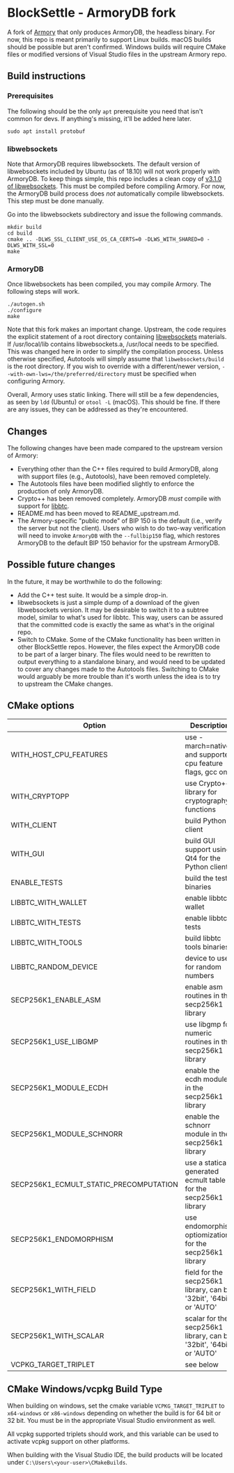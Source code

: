 # BlockSettle - ArmoryDB fork
A fork of [Armory](https://github.com/goatpig/BitcoinArmory) that only produces ArmoryDB, the headless binary. For now, this repo is meant primarily to support Linux builds. macOS builds should be possible but aren't confirmed. Windows builds will require CMake files or modified versions of Visual Studio files in the upstream Armory repo.

## Build instructions
### Prerequisites
The following should be the only `apt` prerequisite you need that isn't common for devs. If anything's missing, it'll be added here later.

```
sudo apt install protobuf
```

### libwebsockets
Note that ArmoryDB requires libwebsockets. The default version of libwebsockets included by Ubuntu (as of 18.10) will not work properly with ArmoryDB. To keep things simple, this repo includes a clean copy of [v3.1.0 of libwebsockets](https://github.com/warmcat/libwebsockets/tree/v3.1.0). This must be compiled before compiling Armory. For now, the ArmoryDB build process does *not* automatically compile libwebsockets. This step must be done manually.

Go into the libwebsockets subdirectory and issue the following commands.

```
mkdir build
cd build
cmake .. -DLWS_SSL_CLIENT_USE_OS_CA_CERTS=0 -DLWS_WITH_SHARED=0 -DLWS_WITH_SSL=0
make
```

### ArmoryDB
Once libwebsockets has been compiled, you may compile Armory. The following steps will work.

```
./autogen.sh
./configure
make
```

Note that this fork makes an important change. Upstream, the code requires the explicit statement of a root directory containing [libwebsockets](https://github.com/warmcat/libwebsockets/) materials. If /usr/local/lib contains libwebsockets.a, /usr/local needs to be specified. This was changed here in order to simplify the compilation process. Unless otherwise specified, Autotools will simply assume that `libwebsockets/build` is the root directory. If you wish to override with a different/newer version, `--with-own-lws=/the/preferred/directory` must be specified when configuring Armory.

Overall, Armory uses static linking. There will still be a few dependencies, as seen by `ldd` (Ubuntu) or `otool -L` (macOS). This should be fine. If there are any issues, they can be addressed as they're encountered.

## Changes
The following changes have been made compared to the upstream version of Armory:

- Everything other than the C++ files required to build ArmoryDB, along with support files (e.g., Autotools), have been removed completely.
- The Autotools files have been modified slightly to enforce the production of only ArmoryDB.
- Crypto++ has been removed completely. ArmoryDB *must* compile with support for [libbtc](https://github.com/libbtc/libbtc).
- README.md has been moved to README\_upstream.md.
- The Armory-specific "public mode" of BIP 150 is the default (i.e., verify the server but not the client). Users who wish to do two-way verification will need to invoke `ArmoryDB` with the `--fullbip150` flag, which restores ArmoryDB to the default BIP 150 behavior for the upstream ArmoryDB.

## Possible future changes
In the future, it may be worthwhile to do the following:

- Add the C++ test suite. It would be a simple drop-in.
- libwebsockets is just a simple dump of a download of the given libwebsockets version. It may be desirable to switch it to a subtree model, similar to what's used for libbtc. This way, users can be assured that the committed code is exactly the same as what's in the original repo.
- Switch to CMake. Some of the CMake functionality has been written in other BlockSettle repos. However, the files expect the ArmoryDB code to be part of a larger binary. The files would need to be rewritten to output everything to a standalone binary, and would need to be updated to cover any changes made to the Autotools files. Switching to CMake would arguably be more trouble than it's worth unless the idea is to try to upstream the CMake changes.

## CMake options

| **Option**                  | **Description**                                                                          | **Default**                    |
|-----------------------------|------------------------------------------------------------------------------------------|--------------------------------|
| WITH_HOST_CPU_FEATURES      | use -march=native and supported cpu feature flags, gcc only                              | ON                             |
| WITH_CRYPTOPP               | use Crypto++ library for cryptography functions                                          | OFF                            |
| WITH_CLIENT                 | build Python client                                                                      | AUTO                           |
| WITH_GUI                    | build GUI support using Qt4 for the Python client                                        | AUTO                           |
| ENABLE_TESTS                | build the test binaries                                                                  | OFF                            |
| LIBBTC_WITH_WALLET          | enable libbtc wallet                                                                     | OFF                            |
| LIBBTC_WITH_TESTS           | enable libbtc tests                                                                      | OFF                            |
| LIBBTC_WITH_TOOLS           | build libbtc tools binaries                                                              | OFF                            |
| LIBBTC_RANDOM_DEVICE        | device to use for random numbers                                                         | /dev/urandom                   |
| SECP256K1_ENABLE_ASM        | enable asm routines in the secp256k1 library                                             | ON                             |
| SECP256K1_USE_LIBGMP        | use libgmp for numeric routines in the secp256k1 library                                 | AUTO                           |
| SECP256K1_MODULE_ECDH       | enable the ecdh module in the secp256k1 library                                          | OFF                            |
| SECP256K1_MODULE_SCHNORR    | enable the schnorr module in the secp256k1 library                                       | OFF                            |
| SECP256K1_ECMULT_STATIC_PRECOMPUTATION | use a statically generated ecmult table for the secp256k1 library             | OFF                            |
| SECP256K1_ENDOMORPHISM      | use endomorphism optiomization for the secp256k1 library                                 | OFF                            |
| SECP256K1_WITH_FIELD        | field for the secp256k1 library, can be '32bit', '64bit' or 'AUTO'                       | AUTO                           |
| SECP256K1_WITH_SCALAR       | scalar for the secp256k1 library, can be '32bit', '64bit' or 'AUTO'                      | AUTO                           |
| VCPKG_TARGET_TRIPLET        | see below                                                                                | not set                        |

## CMake Windows/vcpkg Build Type

When building on windows, set the cmake variable `VCPKG_TARGET_TRIPLET` to
`x64-windows` or `x86-windows` depending on whether the build is for 64 bit or
32 bit. You must be in the appropriate Visual Studio environment as well.

All vcpkg supported triplets should work, and this variable can be used to
activate vcpkg support on other platforms.

When building with the Visual Studio IDE, the build products will be located
under `C:\Users\<your-user>\CMakeBuilds`.
